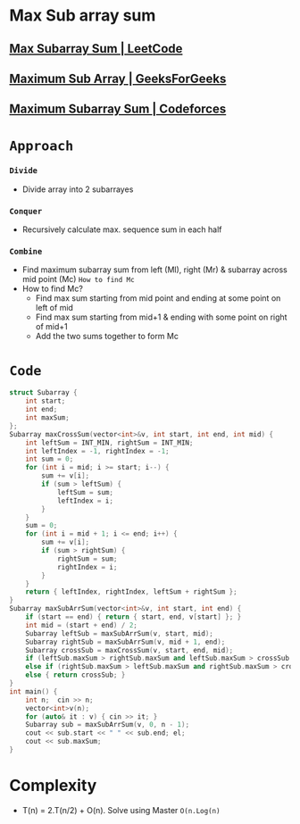 # Max Sub array sum 

## [Max Subarray Sum | LeetCode](https://leetcode.com/problems/maximum-subarray/description/)
## [Maximum Sub Array | GeeksForGeeks](https://practice.geeksforgeeks.org/problems/maximum-sub-array5443/1)
## [Maximum Subarray Sum | Codeforces](https://codeforces.com/problemset/gymProblem/102961/H)
# `Approach` 
### `Divide`
- Divide array into 2 subarrayes

### `Conquer` 
- Recursively calculate max. sequence sum in each half
### `Combine`
- Find maximum subarray sum from left (Ml), right (Mr) & subarray across mid point (Mc) `How to find Mc` <br>
- How to find Mc?
  - Find max sum starting from mid point and ending at some point on left of mid <br>
  - Find max sum starting from mid+1 & ending with some point on right of mid+1 <br>
  - Add the two sums together to form Mc <br>

# `Code` 
```cpp
struct Subarray {
    int start;
    int end;
    int maxSum;
};
Subarray maxCrossSum(vector<int>&v, int start, int end, int mid) {
    int leftSum = INT_MIN, rightSum = INT_MIN; 
    int leftIndex = -1, rightIndex = -1;
    int sum = 0;
    for (int i = mid; i >= start; i--) {
        sum += v[i]; 
        if (sum > leftSum) {
            leftSum = sum;
            leftIndex = i;
        }
    }
    sum = 0; 
    for (int i = mid + 1; i <= end; i++) {
        sum += v[i];
        if (sum > rightSum) {
            rightSum = sum;
            rightIndex = i;
        }
    }
    return { leftIndex, rightIndex, leftSum + rightSum };
}
Subarray maxSubArrSum(vector<int>&v, int start, int end) {
    if (start == end) { return { start, end, v[start] }; }
    int mid = (start + end) / 2;
    Subarray leftSub = maxSubArrSum(v, start, mid);
    Subarray rightSub = maxSubArrSum(v, mid + 1, end);
    Subarray crossSub = maxCrossSum(v, start, end, mid);
    if (leftSub.maxSum > rightSub.maxSum and leftSub.maxSum > crossSub.maxSum) { return leftSub; }
    else if (rightSub.maxSum > leftSub.maxSum and rightSub.maxSum > crossSub.maxSum) { return rightSub; }
    else { return crossSub; }
}
int main() {
    int n;  cin >> n;
    vector<int>v(n);
    for (auto& it : v) { cin >> it; } 
    Subarray sub = maxSubArrSum(v, 0, n - 1);
    cout << sub.start << " " << sub.end; el;
    cout << sub.maxSum;
}
```
# Complexity 
- T(n) = 2.T(n/2) + O(n). Solve using Master `O(n.Log(n)`
